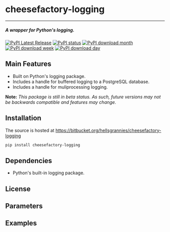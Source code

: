 # cheesefactory-logging

-----------------

##### A wrapper for Python's logging.
[![PyPI Latest Release](https://img.shields.io/pypi/v/cheesefactory-logging.svg)](https://pypi.org/project/cheesefactory-logging/)
[![PyPI status](https://img.shields.io/pypi/status/cheesefactory-logging.svg)](https://pypi.python.org/pypi/cheesefactory-logging/)
[![PyPI download month](https://img.shields.io/pypi/dm/cheesefactory-logging.svg)](https://pypi.python.org/pypi/cheesefactory-logging/)
[![PyPI download week](https://img.shields.io/pypi/dw/cheesefactory-logging.svg)](https://pypi.python.org/pypi/cheesefactory-logging/)
[![PyPI download day](https://img.shields.io/pypi/dd/cheesefactory-logging.svg)](https://pypi.python.org/pypi/cheesefactory-logging/)

## Main Features

* Built on Python's logging package.
* Includes a handle for buffered logging to a PostgreSQL database.
* Includes a handle for muliprocessing logging.

**Note:** _This package is still in beta status. As such, future versions may not be backwards compatible and features may change._

## Installation
The source is hosted at https://bitbucket.org/hellsgrannies/cheesefactory-logging


```sh
pip install cheesefactory-logging
```

## Dependencies

* Python's built-in logging package.
  
## License

## Parameters



## Examples


